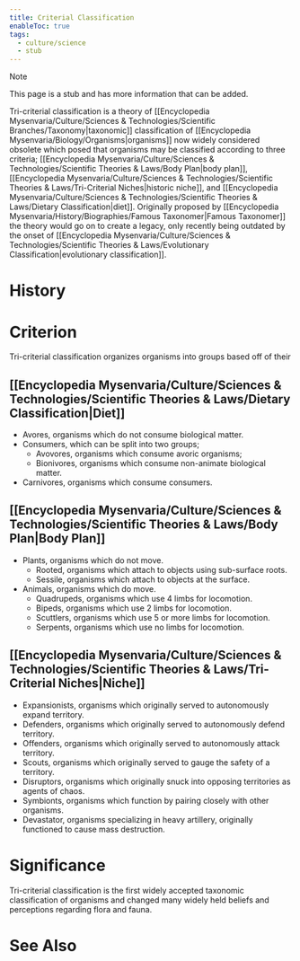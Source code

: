 ```yaml
---
title: Criterial Classification
enableToc: true
tags:
  - culture/science
  - stub
---
```


> [!note]
> This page is a stub and has more information that can be added.

Tri-criterial classification is a theory of [[Encyclopedia Mysenvaria/Culture/Sciences & Technologies/Scientific Branches/Taxonomy|taxonomic]] classification of [[Encyclopedia Mysenvaria/Biology/Organisms|organisms]] now widely considered obsolete which posed that organisms may be classified according to three criteria; [[Encyclopedia Mysenvaria/Culture/Sciences & Technologies/Scientific Theories & Laws/Body Plan|body plan]], [[Encyclopedia Mysenvaria/Culture/Sciences & Technologies/Scientific Theories & Laws/Tri-Criterial Niches|historic niche]], and [[Encyclopedia Mysenvaria/Culture/Sciences & Technologies/Scientific Theories & Laws/Dietary Classification|diet]]. Originally proposed by [[Encyclopedia Mysenvaria/History/Biographies/Famous Taxonomer|Famous Taxonomer]] the theory would go on to create a legacy, only recently being outdated by the onset of [[Encyclopedia Mysenvaria/Culture/Sciences & Technologies/Scientific Theories & Laws/Evolutionary Classification|evolutionary classification]]. 
# History

# Criterion
Tri-criterial classification organizes organisms into groups based off of their 
## [[Encyclopedia Mysenvaria/Culture/Sciences & Technologies/Scientific Theories & Laws/Dietary Classification|Diet]]
- Avores, organisms which do not consume biological matter.
- Consumers, which can be split into two groups;
	- Avovores, organisms which consume avoric organisms;
	- Bionivores, organisms which consume non-animate biological matter.
- Carnivores, organisms which consume consumers.
## [[Encyclopedia Mysenvaria/Culture/Sciences & Technologies/Scientific Theories & Laws/Body Plan|Body Plan]]
- Plants, organisms which do not move.
    - Rooted, organisms which attach to objects using sub-surface roots.
    - Sessile, organisms which attach to objects at the surface.
- Animals, organisms which do move.
    - Quadrupeds, organisms which use 4 limbs for locomotion.
    - Bipeds, organisms which use 2 limbs for locomotion.
    - Scuttlers, organisms which use 5 or more limbs for locomotion.
    - Serpents, organisms which use no limbs for locomotion.
## [[Encyclopedia Mysenvaria/Culture/Sciences & Technologies/Scientific Theories & Laws/Tri-Criterial Niches|Niche]]
- Expansionists, organisms which originally served to autonomously expand territory.
- Defenders, organisms which originally served to autonomously defend territory.
- Offenders, organisms which originally served to autonomously attack territory.
- Scouts, organisms which originally served to gauge the safety of a territory.
- Disruptors, organisms which originally snuck into opposing territories as agents of chaos.
- Symbionts, organisms which function by pairing closely with other organisms.
- Devastator, organisms specializing in heavy artillery, originally functioned to cause mass destruction.
# Significance
Tri-criterial classification is the first widely accepted taxonomic classification of organisms and changed many widely held beliefs and perceptions regarding flora and fauna.
# See Also